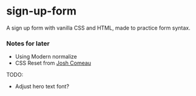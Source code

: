 # sign-up-form

A sign up form with vanilla CSS and HTML, made to practice form syntax.

### Notes for later

- Using Modern normalize
- CSS Reset from [Josh Comeau](https://www.joshwcomeau.com/css/custom-css-reset/)

TODO:

- Adjust hero text font?
